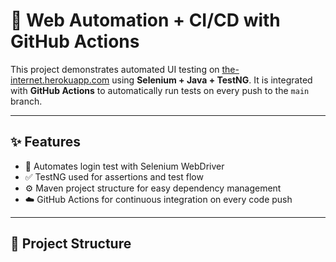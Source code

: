 # 🚀 Web Automation + CI/CD with GitHub Actions

This project demonstrates automated UI testing on [the-internet.herokuapp.com](https://the-internet.herokuapp.com/login) using **Selenium + Java + TestNG**. It is integrated with **GitHub Actions** to automatically run tests on every push to the `main` branch.

---

## ✨ Features

- 🔐 Automates login test with Selenium WebDriver
- ✅ TestNG used for assertions and test flow
- ⚙️ Maven project structure for easy dependency management
- ☁️ GitHub Actions for continuous integration on every code push

---

## 📂 Project Structure

